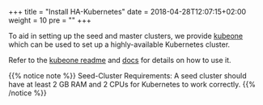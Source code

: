 +++
title = "Install HA-Kubernetes"
date = 2018-04-28T12:07:15+02:00
weight = 10
pre = "<b></b>"
+++

To aid in setting up the seed and master clusters, we provide [kubeone](https://github.com/kubermatic/kubeone/) which can be used to set up a highly-available Kubernetes cluster.

Refer to the [kubeone readme](https://github.com/kubermatic/kubeone/) and [docs](https://github.com/kubermatic/kubeone/tree/master/docs) for details on
how to use it.

{{% notice note %}}
Seed-Cluster Requirements: A seed cluster should have at least 2 GB RAM and 2 CPUs for Kubernetes to work correctly. 
{{% /notice %}}